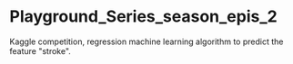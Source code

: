# Playground_Series_season_epis_2
Kaggle competition, regression machine learning algorithm to predict the feature "stroke".
